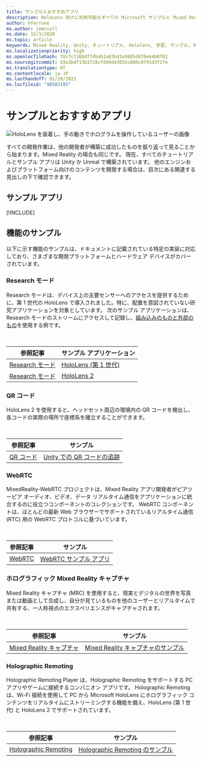 ```yaml
---
title: サンプルとおすすめアプリ
description: HoloLens 向けに利用可能なすべての Microsoft サンプルと Mixed Reality 機能アプリについての最新情報を説明します。
author: hferrone
ms.author: jemccull
ms.date: 12/3/2020
ms.topic: article
keywords: Mixed Reality, Unity, チュートリアル, Hololens, 学習, サンプル, MRTK, Research モード, HoloLens 2, QR コード, WebRTC, Mixed Reality キャプチャ, Holographic Remoting, UX Tools
ms.localizationpriority: high
ms.openlocfilehash: 78cfc726bdffdb461a83bd1e9805d8f0e64b0f01
ms.sourcegitcommit: d3a3b4f13b3728cfdd4d43035c806c0791d3f2fe
ms.translationtype: HT
ms.contentlocale: ja-JP
ms.lasthandoff: 01/20/2021
ms.locfileid: "98583195"
---
```

# <a name="samples-and-feature-apps"></a>サンプルとおすすめアプリ

![HoloLens を装着し、手の動きでホログラムを操作しているユーザーの画像](unreal/images/unreal-developer.jpg)

すべての開発作業は、他の開発者が構築に成功したものを振り返って見ることから始まります。Mixed Reality の場合も同じです。 現在、すべてのチュートリアルとサンプル アプリは Unity か Unreal で構築されています。 他のエンジンおよびプラットフォーム向けのコンテンツを開発する場合は、目次にある関連する見出しの下で確認できます。

## <a name="sample-apps"></a>サンプル アプリ

[!INCLUDE[](includes/tabs-samples.md)]

## <a name="feature-samples"></a>機能のサンプル

以下に示す機能のサンプルは、ドキュメントに記載されている特定の実装に対応しており、さまざまな開発プラットフォームとハードウェア デバイスがカバーされています。

### <a name="research-mode"></a>Research モード

Research モードは、デバイス上の主要センサーへのアクセスを提供するために、第 1 世代の HoloLens で導入されました。特に、配置を意図されていない研究アプリケーションを対象としています。 次のサンプル アプリケーションは、Research モードのストリームにアクセスして記録し、[組み込みのものと外部のもの](/windows/mixed-reality/locatable-camera#locating-the-device-camera-in-the-world)を使用する例です。

<br>

| 参照記事 | サンプル アプリケーション |
| --- | --- |
| [Research モード](platform-capabilities-and-apis/research-mode.md) | [HoloLens (第 1 世代)](https://github.com/microsoft/HoloLensForCV/tree/master/Samples) |
| [Research モード](platform-capabilities-and-apis/research-mode.md) | [HoloLens 2](https://github.com/microsoft/HoloLens2ForCV/tree/main/Samples) |

### <a name="qr-codes"></a>QR コード

HoloLens 2 を使用すると、ヘッドセット周辺の環境内の QR コードを検出し、各コードの実際の場所で座標系を確立することができます。

<br>

| 参照記事 | サンプル |
| --- | --- |
| [QR コード](platform-capabilities-and-apis/qr-code-tracking.md) | [Unity での QR コードの追跡](https://github.com/chgatla-microsoft/QRTracking/tree/master/SampleQRCodes) |

### <a name="webrtc"></a>WebRTC

MixedReality-WebRTC プロジェクトは、Mixed Reality アプリ開発者がピアツーピア オーディオ、ビデオ、データ リアルタイム通信をアプリケーションに統合するのに役立つコンポーネントのコレクションです。 WebRTC コンポーネントは、ほとんどの最新 Web ブラウザーでサポートされているリアルタイム通信 (RTC) 用の WebRTC プロトコルに基づいています。

<br>

| 参照記事 | サンプル |
| --- | --- |
| [WebRTC](https://microsoft.github.io/MixedReality-WebRTC) | [WebRTC サンプル アプリ](https://github.com/microsoft/MixedReality-WebRTC/tree/master/examples) |

### <a name="holographic-mixed-reality-capture"></a>ホログラフィック Mixed Reality キャプチャ

Mixed Reality キャプチャ (MRC) を使用すると、現実とデジタルの世界を写真または動画として合成し、自分が見ているものを他のユーザーとリアルタイムで共有する、一人称視点のエクスペリエンスがキャプチャされます。

<br>

| 参照記事 | サンプル |
| --- | --- |
| [Mixed Reality キャプチャ](platform-capabilities-and-apis/mixed-reality-capture-for-developers.md) | [Mixed Reality キャプチャのサンプル](/samples/microsoft/windows-universal-samples/holographicmixedrealitycapture/) |

### <a name="holographic-remoting"></a>Holographic Remoting

Holographic Remoting Player は、Holographic Remoting をサポートする PC アプリやゲームに接続するコンパニオン アプリです。 Holographic Remoting は、Wi-Fi 接続を使用して PC から Microsoft HoloLens にホログラフィック コンテンツをリアルタイムにストリーミングする機能を備え、HoloLens (第 1 世代) と HoloLens 2 でサポートされています。

<br>

| 参照記事 | サンプル |
| --- | --- |
| [Holographic Remoting](platform-capabilities-and-apis/holographic-remoting-player.md) | [Holographic Remoting のサンプル](https://github.com/microsoft/MixedReality-HolographicRemoting-Samples) |